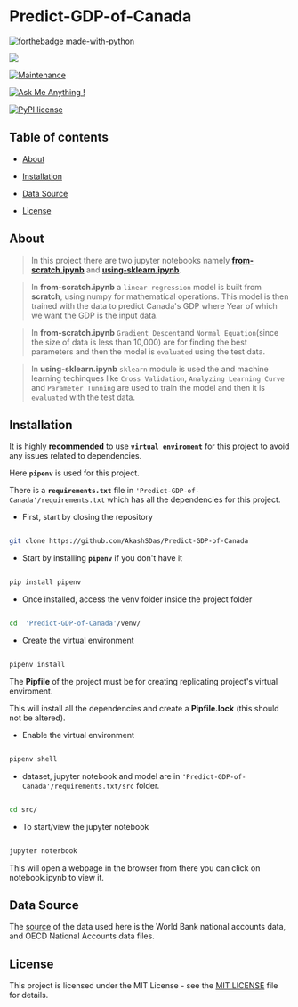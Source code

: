 # Predict-GDP-of-Canada  


[![forthebadge made-with-python](http://ForTheBadge.com/images/badges/made-with-python.svg)](https://www.python.org/)

[![](https://img.shields.io/badge/python-3.8-blue.svg)](https://www.python.org/downloads/release/python-380/)

[![Maintenance](https://img.shields.io/badge/Maintained%3F-yes-green.svg)](https://github.com/AkashSDas)

[![Ask Me Anything !](https://img.shields.io/badge/Ask%20me-anything-1abc9c.svg)](https://github.com/AkashSDas)

[![PyPI license](https://img.shields.io/pypi/l/ansicolortags.svg)](LICENSE)

  
  

## Table of contents

  

*  [About](#about)

*  [Installation](#installation)

*  [Data Source](#data-source)

*  [License](#license)

  
  

## About

  

>In this project there are two jupyter notebooks namely **[from-scratch.ipynb](venv/src/from-scratch.ipynb)** and **[using-sklearn.ipynb](venv/src/using-sklearn.ipynb)**.

  

>In **from-scratch.ipynb** a `linear regression` model is built from **scratch**, using numpy for mathematical operations. This model is then trained with the data to predict Canada's GDP where Year of which we want the GDP is the input data.

  

>In **from-scratch.ipynb** `Gradient Descent`and `Normal Equation`(since the size of data is less than 10,000) are for finding the best parameters and then the model is `evaluated` using the test data.

  

>In **using-sklearn.ipynb** `sklearn` module is used the and machine learning techinques like `Cross Validation`, `Analyzing Learning Curve` and `Parameter Tunning` are used to train the model and then it is `evaluated` with the test data.

  

## Installation

  

It is highly **recommended** to use **`virtual enviroment`** for this project to avoid any issues related to dependencies.

  

Here **`pipenv`** is used for this project.

  

There is a **`requirements.txt`** file in `'Predict-GDP-of-Canada'/requirements.txt` which has all the dependencies for this project.

  

- First, start by closing the repository

  

```bash

git clone https://github.com/AkashSDas/Predict-GDP-of-Canada

```

  

- Start by installing **`pipenv`** if you don't have it

```bash

pip install pipenv

```

  

- Once installed, access the venv folder inside the project folder

```bash

cd  'Predict-GDP-of-Canada'/venv/

```

  

- Create the virtual environment

```bash

pipenv install

```

The **Pipfile** of the project must be for creating replicating project's virtual enviroment.

  

This will install all the dependencies and create a **Pipfile.lock** (this should not be altered).

  

- Enable the virtual environment

```bash

pipenv shell

```

  

- dataset, jupyter notebook and model are in `'Predict-GDP-of-Canada'/requirements.txt/src` folder.

  

```bash

cd src/

```

  

- To start/view the jupyter notebook

```bash

jupyter noterbook

```

  

This will open a webpage in the browser from there you can click on notebook.ipynb to view it.

  

## Data Source

  

The [source](https://data.worldbank.org/indicator/NY.GDP.MKTP.CD?locations=CA) of the data used here is the World Bank national accounts data, and OECD National Accounts data files.

  

## License

  

This project is licensed under the MIT License - see the [MIT LICENSE](LICENSE) file for details.
